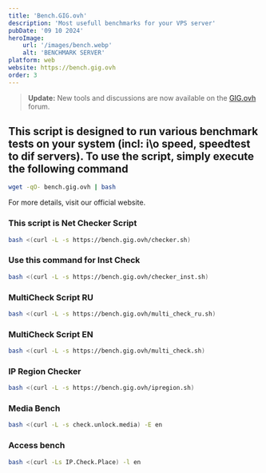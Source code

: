 ```yaml
---
title: 'Bench.GIG.ovh'
description: 'Most usefull benchmarks for your VPS server'
pubDate: '09 10 2024'
heroImage:
    url: '/images/bench.webp'
    alt: 'BENCHMARK SERVER'
platform: web
website: https://bench.gig.ovh
order: 3
---
```


> **Update:** New tools and discussions are now available on the [GIG.ovh](https://gig.ovh) forum.

## This script is designed to run various benchmark tests on your system (incl: i\o speed, speedtest to dif servers). To use the script, simply execute the following command

```bash
wget -qO- bench.gig.ovh | bash
```

For more details, visit our official website.

### This script is Net Checker Script

```bash
bash <(curl -L -s https://bench.gig.ovh/checker.sh)
```

### Use this command for Inst Check

```bash
bash <(curl -L -s https://bench.gig.ovh/checker_inst.sh)
```

### MultiCheck Script RU

```bash
bash <(curl -L -s https://bench.gig.ovh/multi_check_ru.sh)
```

### MultiCheck Script EN

```bash
bash <(curl -L -s https://bench.gig.ovh/multi_check.sh)
```

### IP Region Checker

```bash
bash <(curl -L -s https://bench.gig.ovh/ipregion.sh)
```

### Media Bench

```bash
bash <(curl -L -s check.unlock.media) -E en
```

### Access bench

```bash
bash <(curl -Ls IP.Check.Place) -l en
```